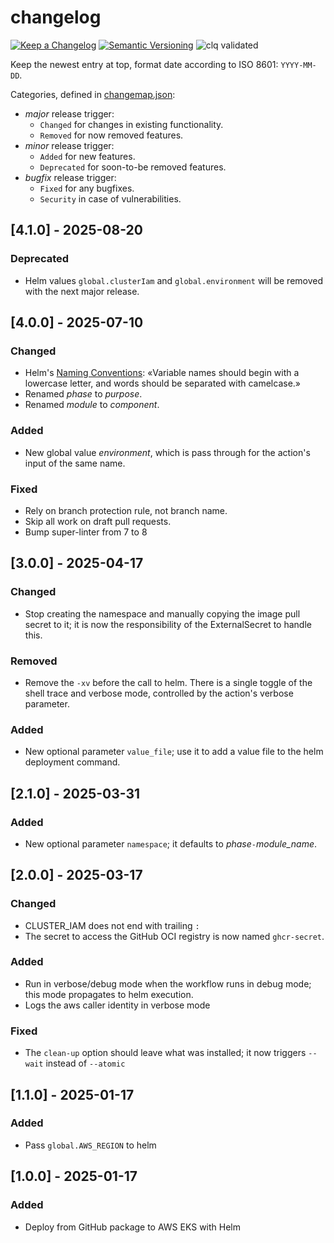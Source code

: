# changelog

[![Keep a Changelog](https://img.shields.io/badge/Keep%20a%20Changelog-1.0.0-informational)](https://keepachangelog.com/en/1.0.0/)
[![Semantic Versioning](https://img.shields.io/badge/Semantic%20Versioning-2.0.0-informational)](https://semver.org/spec/v2.0.0.html)
![clq validated](https://img.shields.io/badge/clq-validated-success)

Keep the newest entry at top, format date according to ISO 8601: `YYYY-MM-DD`.

Categories, defined in [changemap.json](.github/clq/changemap.json):

- *major* release trigger:
  - `Changed` for changes in existing functionality.
  - `Removed` for now removed features.
- *minor* release trigger:
  - `Added` for new features.
  - `Deprecated` for soon-to-be removed features.
- *bugfix* release trigger:
  - `Fixed` for any bugfixes.
  - `Security` in case of vulnerabilities.

## [4.1.0] - 2025-08-20

### Deprecated

- Helm values `global.clusterIam` and `global.environment` will be removed with the next major release.

## [4.0.0] - 2025-07-10

### Changed

- Helm's [Naming Conventions](https://helm.sh/docs/chart_best_practices/values/#naming-conventions): «Variable names should begin with a lowercase letter, and words should be separated with camelcase.»
- Renamed *phase* to *purpose*.
- Renamed *module* to *component*.

### Added

- New global value *environment*, which is pass through for the action's input of the same name.

### Fixed

- Rely on branch protection rule, not branch name.
- Skip all work on draft pull requests.
- Bump super-linter from 7 to 8

## [3.0.0] - 2025-04-17

### Changed

- Stop creating the namespace and manually copying the image pull secret to it; it is now the responsibility of the ExternalSecret
  to handle this.

### Removed

- Remove the `-xv` before the call to helm. There is a single toggle of the shell trace and verbose mode, controlled by the action's verbose parameter.

### Added

- New optional parameter `value_file`; use it to add a value file to the helm deployment command.

## [2.1.0] - 2025-03-31

### Added

- New optional parameter `namespace`; it defaults to *phase*`-`*module_name*.

## [2.0.0] - 2025-03-17

### Changed

- CLUSTER_IAM does not end with trailing `:`
- The secret to access the GitHub OCI registry is now named `ghcr-secret`.

### Added

- Run in verbose/debug mode when the workflow runs in debug mode; this mode propagates to helm execution.
- Logs the aws caller identity in verbose mode

### Fixed

- The `clean-up` option should leave what was installed; it now triggers `--wait` instead of `--atomic`

## [1.1.0] - 2025-01-17

### Added

- Pass `global.AWS_REGION` to helm

## [1.0.0] - 2025-01-17

### Added

- Deploy from GitHub package to AWS EKS with Helm
